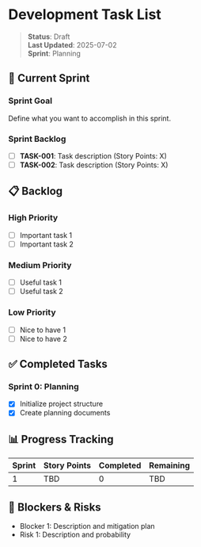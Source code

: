 # Development Task List

> **Status**: Draft  
> **Last Updated**: 2025-07-02  
> **Sprint**: Planning  

## 🎯 Current Sprint

### Sprint Goal
Define what you want to accomplish in this sprint.

### Sprint Backlog
- [ ] **TASK-001**: Task description (Story Points: X)
- [ ] **TASK-002**: Task description (Story Points: X)

## 📋 Backlog

### High Priority
- [ ] Important task 1
- [ ] Important task 2

### Medium Priority
- [ ] Useful task 1
- [ ] Useful task 2

### Low Priority
- [ ] Nice to have 1
- [ ] Nice to have 2

## ✅ Completed Tasks

### Sprint 0: Planning
- [x] Initialize project structure
- [x] Create planning documents

## 📊 Progress Tracking

| Sprint | Story Points | Completed | Remaining |
|--------|-------------|-----------|-----------|
| 1 | TBD | 0 | TBD |

## 🚧 Blockers & Risks

- Blocker 1: Description and mitigation plan
- Risk 1: Description and probability
